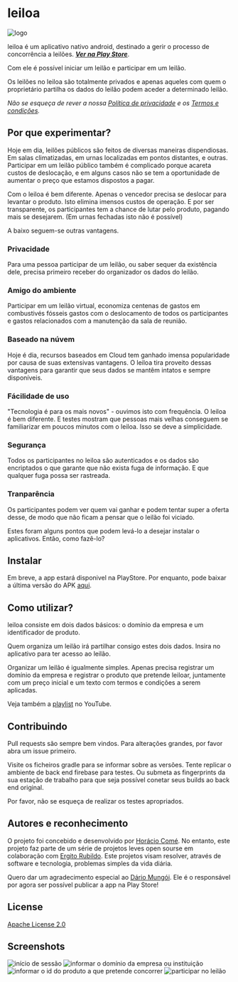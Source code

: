 # leiloa

![logo](images/leiloa-small.png)

leiloa é um aplicativo nativo android, destinado a gerir o processo de concorrência a leilões. **_[Ver na Play Store](https://play.google.com/store/apps/details?id=io.github.horaciocome1.leiloa)_**.

Com ele é possível iniciar um leilão e participar em um leilão.

Os leilões no leiloa são totalmente privados e apenas aqueles com quem o proprietário partilha os dados do leilão podem aceder a determinado leilão.

_Não se esqueça de rever a nossa [Política de privacidade](https://github.com/horaciocome1/leiloa/blob/master/POLICY.md) e os [Termos e condições](https://github.com/horaciocome1/leiloa/blob/master/TERMS.md)._

## Por que experimentar?
Hoje em dia, leilões públicos são feitos de diversas maneiras dispendiosas. Em salas climatizadas, em urnas localizadas em pontos distantes, e outras. Participar em um leilão público também é complicado porque acareta custos de deslocação, e em alguns casos não se tem a oportunidade de aumentar o preço que estamos dispostos a pagar.

Com o leiloa é bem diferente. Apenas o vencedor precisa se deslocar para levantar o produto. Isto elimina imensos custos de operação. E por ser transparente, os participantes tem a chance de lutar pelo produto, pagando mais se desejarem. (Em urnas fechadas isto não é possível)

A baixo seguem-se outras vantagens.

### Privacidade
Para uma pessoa participar de um leilão, ou saber sequer da existência dele, precisa primeiro receber do organizador os dados do leilão.

### Amigo do ambiente
Participar em um leilão virtual, economiza centenas de gastos em combustivés fósseis gastos com o deslocamento de todos os participantes e gastos relacionados com a manutenção da sala de reunião.

### Baseado na núvem
Hoje é dia, recursos baseados em Cloud tem ganhado imensa popularidade por causa de suas extensivas vantagens. O leiloa tira proveito dessas vantagens para garantir que seus dados se mantêm intatos e sempre disponíveis.

### Fácilidade de uso
"Tecnologia é para os mais novos" - ouvimos isto com frequência. O leiloa é bem diferente. E testes mostram que pessoas mais velhas conseguem se familiarizar em poucos minutos com o leiloa. Isso se deve a simplicidade.

### Segurança
Todos os participantes no leiloa são autenticados e os dados são encriptados o que garante que não exista fuga de informação. E que qualquer fuga possa ser rastreada.

### Tranparência
Os participantes podem ver quem vai ganhar e podem tentar super a oferta desse, de modo que não ficam a pensar que o leilão foi viciado.


Estes foram alguns pontos que podem levá-lo a desejar instalar o aplicativos. Então, como fazê-lo?

## Instalar

Em breve, a app estará disponivel na PlayStore. Por enquanto, pode baixar a última versão do APK [aqui](https://github.com/horaciocome1/leiloa/releases).


## Como utilizar?

leiloa consiste em dois dados básicos: o domínio da empresa e um identificador de produto.

Quem organiza um leilão irá partilhar consigo estes dois dados. Insira no aplicativo para ter acesso ao leilão.

Organizar um leilão é igualmente simples. Apenas precisa registrar um domínio da empresa e registrar o produto que pretende leiloar, juntamente com um preço inicial e um texto com termos e condições a serem aplicadas.

Veja também a [playlist](https://www.youtube.com/playlist?list=PLaFVfHhJtDO5_cLo-IgxJv6mUR5_1WLIt) no YouTube.

## Contribuindo
Pull requests são sempre bem vindos. Para alterações grandes, por favor abra um issue primeiro.

Visite os ficheiros gradle para se informar sobre as versões. Tente replicar o ambiente de back end firebase para testes. Ou submeta as fingerprints da sua estação de trabalho para que seja possível conetar seus builds ao back end original.

Por favor, não se esqueça de realizar os testes apropriados.

## Autores e reconhecimento
O projeto foi concebido e desenvolvido por [Horácio Comé](http://horaciocome1.github.io/). No entanto, este projeto faz parte de um série de projetos leves open sourse em colaboração com [Ergito Rubildo](https://realrgt.github.io/rgt_website). Este projetos visam resolver, através de software e tecnologia, problemas simples da vida diária.

Quero dar um agradecimento especial ao [Dário Mungói](https://github.com/realdm). Ele é o responsável por agora ser possível publicar a app na Play Store!

## License
[Apache License 2.0](https://github.com/horaciocome1/leiloa/blob/master/LICENSE)

## Screenshots
![início de sessão](images/screenshot01.png) ![informar o domínio da empresa ou instituição](images/screenshot02.png) ![informar o id do produto a que pretende concorrer](images/screenshot03.png) ![participar no leilão](images/screenshot04.png)
